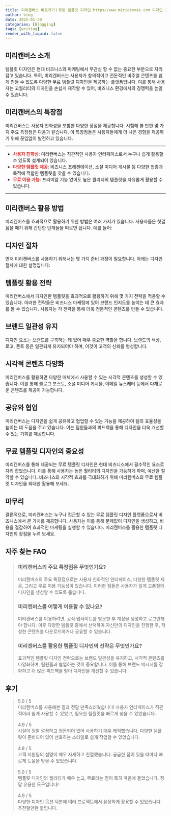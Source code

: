 ```yaml
---
title: 미리캔버스 바로가기ㅣ무료 템플릿 디자인 https//www.miricanvas.com 디자인 툴
author: bing
date: 2025-01-30
categories: [Blogging]
tags: [writing]
render_with_liquid: false
---
```



<h2 id='미리캔버스 소개'>미리캔버스 소개</h2>

<p>템플릿 디자인은 현대 비즈니스와 마케팅에서 무관심 할 수 없는 중요한 부분으로 자리잡고 있습니다. 특히, 미리캔버스는 사용자가 창의적이고 전문적인 비주얼 콘텐츠를 쉽게 만들 수 있도록 다양한 무료 템플릿 디자인을 제공하는 플랫폼입니다. 이를 통해 사용자는 고퀄리티의 디자인을 손쉽게 제작할 수 있어, 비즈니스 환경에서의 경쟁력을 높일 수 있습니다.</p>

<h2 id='미리캔버스의 특장점'>미리캔버스의 특장점</h2>

<p>미리캔버스는 사용자 친화성을 포함한 다양한 장점을 제공합니다. 시험해 볼 만한 몇 가지 주요 특장점은 다음과 같습니다. 이 특장점들은 사용자들에게 더 나은 경험을 제공하기 위해 끊임없이 발전하고 있습니다.</p>

<hr />

<ul>
    <li><b><span style="color: #ee2323;">사용자 친화성</span></b>: 미리캔버스는 직관적인 사용자 인터페이스로서 누구나 쉽게 활용할 수 있도록 설계되어 있습니다.</li>
    <li><b><span style="color: #ee2323;">다양한 템플릿 제공</span></b>: 비즈니스 프레젠테이션, 소셜 미디어 게시물 등 다양한 업종과 목적에 적합한 템플릿을 찾을 수 있습니다.</li>
    <li><b><span style="color: #ee2323;">무료 이용 가능</span></b>: 프리미엄 기능 없이도 높은 퀄리티의 템플릿을 자유롭게 활용할 수 있습니다.</li>
</ul>

<hr />

<h2 id='미리캔버스 활용 방법'>미리캔버스 활용 방법</h2>

<p>미리캔버스를 효과적으로 활용하기 위한 방법은 여러 가지가 있습니다. 사용자들은 첫걸음을 떼기 위해 간단한 단계들을 따르면 됩니다. 예를 들어:</p>

<h2 id='디자인 절차'>디자인 절차</h2>

<p>먼저 미리캔버스를 사용하기 위해서는 몇 가지 준비 과정이 필요합니다. 아래는 디자인 절차에 대한 설명입니다:</p>

<h2 id='템플릿 활용 전략'>템플릿 활용 전략</h2>

<p>미리캔버스에서 디자인한 템플릿을 효과적으로 활용하기 위해 몇 가지 전략을 적용할 수 있습니다. 이러한 전략들은 비즈니스 마케팅에 있어 브랜드 인지도를 높이는 데 큰 효과를 볼 수 있습니다. 사용자는 각 전략을 통해 더욱 전문적인 콘텐츠를 만들 수 있습니다.</p>

<h2 id='브랜드 일관성 유지'>브랜드 일관성 유지</h2>

<p>디자인 요소는 브랜드를 구축하는 데 있어 매우 중요한 역할을 합니다. 브랜드의 색상, 로고, 폰트 등은 일관되게 유지되어야 하며, 이것이 고객의 신뢰를 형성합니다.</p>

<h2 id='시각적 콘텐츠 다양화'>시각적 콘텐츠 다양화</h2>

<p>미리캔버스를 활용하면 다양한 매체에서 사용할 수 있는 시각적 콘텐츠를 생성할 수 있습니다. 이를 통해 블로그 포스트, 소셜 미디어 게시물, 이메일 뉴스레터 등에서 다채로운 콘텐츠를 제공이 가능합니다.</p>

<h2 id='공유와 협업'>공유와 협업</h2>

<p>미리캔버스는 디자인을 쉽게 공유하고 협업할 수 있는 기능을 제공하여 팀의 효율성을 높이는 데 도움을 주고 있습니다. 이는 팀원들과의 피드백을 통해 디자인을 더욱 개선할 수 있는 기회를 제공합니다.</p>

<h2 id='무료 템플릿 디자인의 중요성'>무료 템플릿 디자인의 중요성</h2>

<p>미리캔버스를 통해 제공되는 무료 템플릿 디자인은 현대 비즈니스에서 필수적인 요소로 자리 잡았습니다. 이를 통해 사용자는 높은 퀄리티의 디자인을 가능하게 하며, 예산을 절약할 수 있습니다. 비즈니스의 시각적 효과를 극대화하기 위해 미리캔버스의 무료 템플릿 디자인을 최대한 활용해 보세요.</p>

<h2 id='마무리'>마무리</h2>

<p>결론적으로, 미리캔버스는 누구나 접근할 수 있는 무료 템플릿 디자인 플랫폼으로서 비즈니스에서 큰 가치를 제공합니다. 사용자는 이를 통해 문제없이 디자인을 생성하고, 비용을 절감하여 효과적인 마케팅을 실행할 수 있습니다. 미리캔버스를 활용한 템플릿 디자인의 장점을 누려 보세요.</p>


<h2 id='자주_찾는_FAQ'>자주 찾는 FAQ</h2>
<div itemscope="" itemtype="https://schema.org/FAQPage"> 
<blockquote> 
<div itemscope="" itemprop="mainEntity" itemtype="https://schema.org/Question"> 
<h3 itemprop="name">미리캔버스의 주요 특장점은 무엇인가요?</h3> 
<div itemscope="" itemprop="acceptedAnswer" itemtype="https://schema.org/Answer"> 
<span itemprop="text"> 
<p>미리캔버스의 주요 특장점으로는 사용자 친화적인 인터페이스, 다양한 템플릿 제공, 그리고 무료 이용 가능성이 있습니다. 이러한 점들은 사용자가 쉽게 고품질의 디자인을 생성할 수 있도록 돕습니다.</p> 
</span> 
</div> 
</div> 

<div itemscope="" itemprop="mainEntity" itemtype="https://schema.org/Question"> 
<h3 itemprop="name">미리캔버스를 어떻게 이용할 수 있나요?</h3> 
<div itemscope="" itemprop="acceptedAnswer" itemtype="https://schema.org/Answer"> 
<span itemprop="text"> 
<p>미리캔버스를 이용하려면, 공식 웹사이트를 방문한 후 계정을 생성하고 로그인해야 합니다. 이후 다양한 템플릿 중에서 선택하여 자신만의 디자인을 진행한 후, 작성한 콘텐츠를 다운로드하거나 공유할 수 있습니다.</p> 
</span> 
</div> 
</div> 

<div itemscope="" itemprop="mainEntity" itemtype="https://schema.org/Question"> 
<h3 itemprop="name">미리캔버스를 활용한 템플릿 디자인의 전략은 무엇인가요?</h3> 
<div itemscope="" itemprop="acceptedAnswer" itemtype="https://schema.org/Answer"> 
<span itemprop="text"> 
<p>효과적인 템플릿 디자인 전략으로는 브랜드 일관성을 유지하고, 시각적 콘텐츠를 다양화하며, 팀원들과 협업하는 것이 중요합니다. 이를 통해 브랜드 메시지를 강화하고 더 많은 피드백을 받아 디자인을 개선할 수 있습니다.</p> 
</span> 
</div> 
</div> 
</blockquote> 
</div>
<h2 id='후기'>후기</h2>
<div itemscope itemtype="https://schema.org/Product">
  <blockquote>
  <div itemprop="review" itemscope itemtype="https://schema.org/Review">
      <div itemprop="reviewRating" itemscope itemtype="https://schema.org/Rating"> <span itemprop="ratingValue">5.0</span> / <span itemprop="bestRating">5</span> </div>
      <span itemprop="reviewBody">미리캔버스를 사용해본 결과 정말 만족스러웠습니다! 사용자 인터페이스가 직관적이라 쉽게 사용할 수 있었고, 필요한 템플릿을 빠르게 찾을 수 있었습니다.</span>
  </div>
  <br>
  <div itemprop="review" itemscope itemtype="https://schema.org/Review">
      <div itemprop="reviewRating" itemscope itemtype="https://schema.org/Rating"> <span itemprop="ratingValue">4.9</span> / <span itemprop="bestRating">5</span> </div>
      <span itemprop="reviewBody">시설이 정말 깔끔하고 정돈되어 있어 사용하기 매우 쾌적했습니다. 다양한 템플릿이 준비되어 있어 선호하는 스타일로 쉽게 작업할 수 있었습니다.</span>
  </div>
  <br>
  <div itemprop="review" itemscope itemtype="https://schema.org/Review">
      <div itemprop="reviewRating" itemscope itemtype="https://schema.org/Rating"> <span itemprop="ratingValue">4.8</span> / <span itemprop="bestRating">5</span> </div>
      <span itemprop="reviewBody">고객 지원팀의 설명이 매우 자세하고 친절했습니다. 궁금한 점이 있을 때마다 빠르게 도움을 받을 수 있었습니다.</span>
  </div>
  <br>
  <div itemprop="review" itemscope itemtype="https://schema.org/Review">
      <div itemprop="reviewRating" itemscope itemtype="https://schema.org/Rating"> <span itemprop="ratingValue">5.0</span> / <span itemprop="bestRating">5</span> </div>
      <span itemprop="reviewBody">템플릿 디자인의 퀄리티가 매우 높고, 무료라는 점이 특히 마음에 들었습니다. 정말 유용한 도구입니다!</span>
  </div>
  <br>
  <div itemprop="review" itemscope itemtype="https://schema.org/Review">
      <div itemprop="reviewRating" itemscope itemtype="https://schema.org/Rating"> <span itemprop="ratingValue">4.9</span> / <span itemprop="bestRating">5</span> </div>
      <span itemprop="reviewBody">다양한 디자인 옵션 덕분에 여러 프로젝트에서 유용하게 활용할 수 있었습니다. 추천할만한 툴입니다.</span>
  </div>
  </blockquote>
</div>
